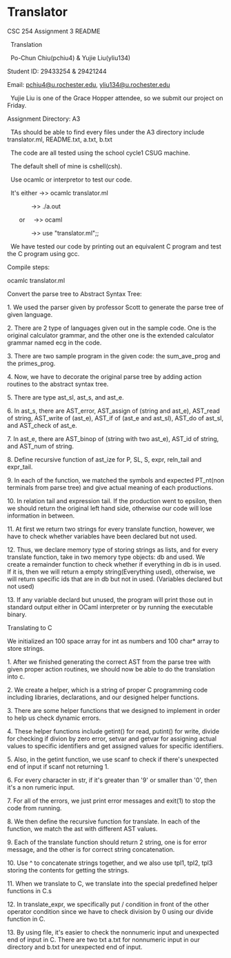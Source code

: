 # Translator
CSC 254 Assignment 3 README

  Translation

  Po-Chun Chiu(pchiu4) & Yujie Liu(yliu134)

Student ID: 29433254 & 29421244

Email: pchiu4@u.rochester.edu, yliu134@u.rochester.edu

  Yujie Liu is one of the Grace Hopper attendee, so we submit our project on Friday.

Assignment Directory: A3

  TAs should be able to find every files under the A3 directory include translator.ml, README.txt, a.txt, b.txt

  The code are all tested using the school cycle1 CSUG machine.

  The default shell of mine is cshell(csh).

  Use ocamlc or interpretor to test our code.

  It's either ->> ocamlc translator.ml 

              ->> ./a.out

       or     ->> ocaml

              ->> use "translator.ml";;

  We have tested our code by printing out an equivalent C program and test the C program using gcc.

Compile steps:

ocamlc translator.ml

Convert the parse tree to Abstract Syntax Tree:

1\. We used the parser given by professor Scott to generate the parse tree of given language.

2\. There are 2 type of languages given out in the sample code. One is the original calculator grammar, and the other one is the extended calculator grammar named ecg in the code.

3\. There are two sample program in the given code: the sum_ave_prog and the primes_prog.

4\. Now, we have to decorate the original parse tree by adding action routines to the abstract syntax tree.

5\. There are type ast_sl, ast_s, and ast_e.

6\. In ast_s, there are AST_error, AST_assign of (string and ast_e), AST_read of string, AST_write of (ast_e), AST_if of (ast_e and ast_sl), AST_do of ast_sl, and AST_check of ast_e.

7\. In ast_e, there are AST_binop of (string with two ast_e), AST_id of string, and AST_num of string.

8\. Define recursive function of ast_ize for P, SL, S, expr, reln_tail and expr_tail.

9\. In each of the function, we matched the symbols and expected PT_nt(non terminals from parse tree) and give actual meaning of each productions.

10\. In relation tail and expression tail. If the production went to epsilon, then we should return the original left hand side, otherwise our code will lose information in between.

11\. At first we return two strings for every translate function, however, we have to check whether variables have been declared but not used. 

12\. Thus, we declare memory type of storing strings as lists, and for every translate function, take in two memory type objects: db and used. We create a remainder function to check whether if everything in db is in used. If it is, then we will return a empty string(Everything used), otherwise, we will return specific ids that are in db but not in used. (Variables declared but not used)

13\. If any variable declard but unused, the program will print those out in standard output either in OCaml interpreter or by running the executable binary.

Translating to C

We initialized an 100 space array for int as numbers and 100 char* array to store strings.

1\. After we finished generating the correct AST from the parse tree with given proper action routines, we should now be able to do the translation into c.

2\. We create a helper, which is a string of proper C programming code including libraries, declarations, and our designed helper functions.

3\. There are some helper functions that we designed to implement in order to help us check dynamic errors.

4\. These helper functions include getint() for read, putint() for write, divide for checking if divion by zero error, setvar and getvar for assigning actual values to specific identifiers and get assigned values for specific identifiers.

5\. Also, in the getint function, we use scanf to check if there's unexpected end of input if scanf not returning 1.

6\. For every character in str, if it's greater than '9' or smaller than '0', then it's a non rumeric input.

7\. For all of the errors, we just print error messages and exit(1) to stop the code from running.

8\. We then define the recursive function for translate. In each of the function, we match the ast with different AST values.

9\. Each of the translate function should return 2 string, one is for error message, and the other is for correct string concatenation.

10\. Use ^ to concatenate strings together, and we also use tpl1, tpl2, tpl3 storing the contents for getting the strings.

11\. When we translate to C, we translate into the special predefined helper functions in C.s

12\. In translate_expr, we specifically put / condition in front of the other operator condition since we have to check division by 0 using our divide function in C.

13\. By using file, it's easier to check the nonnumeric input and unexpected end of input in C. There are two txt a.txt for nonnumeric input in our directory and b.txt for unexpected end of input.
